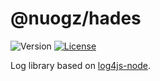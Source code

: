 # @nuogz/hades
![Version](https://img.shields.io/github/package-json/v/nuogz/hades?style=flat-square)
[![License](https://img.shields.io/github/license/nuogz/hades?style=flat-square)](https://www.gnu.org/licenses/lgpl-3.0-standalone.html)

Log library based on [log4js-node](https://github.com/log4js-node/log4js-node).
